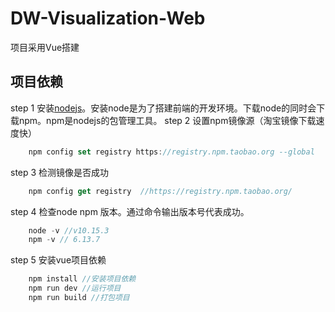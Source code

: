 # DW-Visualization-Web

项目采用Vue搭建

## 项目依赖
step 1 安装[nodejs](https://nodejs.org/en/)。安装node是为了搭建前端的开发环境。下载node的同时会下载npm。npm是nodejs的包管理工具。
step 2 设置npm镜像源（淘宝镜像下载速度快）
``` js
    npm config set registry https://registry.npm.taobao.org --global
```
step 3 检测镜像是否成功
``` js
    npm config get registry  //https://registry.npm.taobao.org/
```
step 4 检查node npm 版本。通过命令输出版本号代表成功。
``` js
    node -v //v10.15.3
    npm -v // 6.13.7
```
step 5 安装vue项目依赖
```js
    npm install //安装项目依赖
    npm run dev //运行项目
    npm run build //打包项目
```
